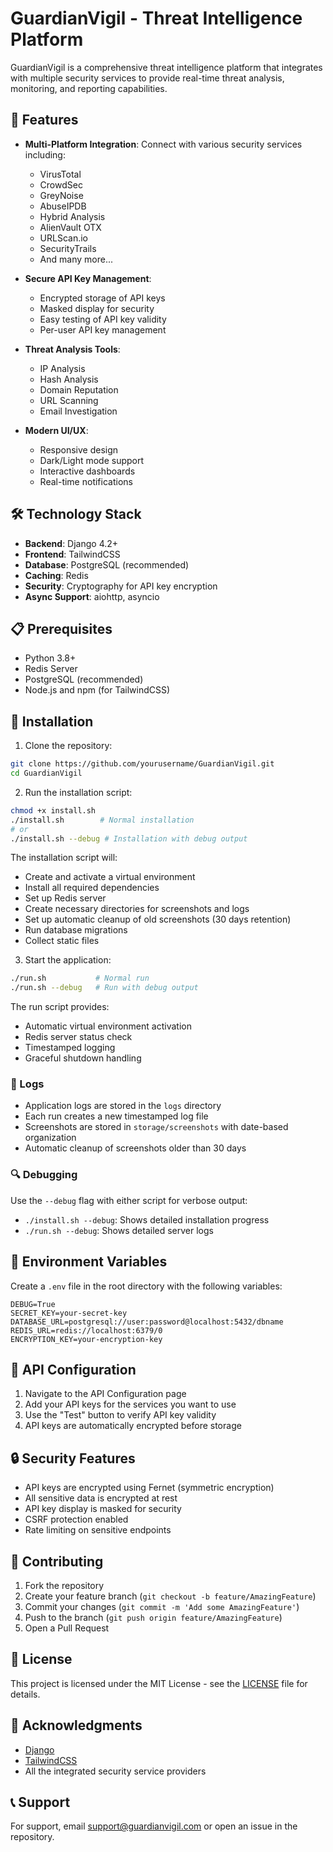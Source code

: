 # GuardianVigil - Threat Intelligence Platform

GuardianVigil is a comprehensive threat intelligence platform that integrates with multiple security services to provide real-time threat analysis, monitoring, and reporting capabilities.

## 🚀 Features

- **Multi-Platform Integration**: Connect with various security services including:
  - VirusTotal
  - CrowdSec
  - GreyNoise
  - AbuseIPDB
  - Hybrid Analysis
  - AlienVault OTX
  - URLScan.io
  - SecurityTrails
  - And many more...

- **Secure API Key Management**:
  - Encrypted storage of API keys
  - Masked display for security
  - Easy testing of API key validity
  - Per-user API key management

- **Threat Analysis Tools**:
  - IP Analysis
  - Hash Analysis
  - Domain Reputation
  - URL Scanning
  - Email Investigation

- **Modern UI/UX**:
  - Responsive design
  - Dark/Light mode support
  - Interactive dashboards
  - Real-time notifications

## 🛠️ Technology Stack

- **Backend**: Django 4.2+
- **Frontend**: TailwindCSS
- **Database**: PostgreSQL (recommended)
- **Caching**: Redis
- **Security**: Cryptography for API key encryption
- **Async Support**: aiohttp, asyncio

## 📋 Prerequisites

- Python 3.8+
- Redis Server
- PostgreSQL (recommended)
- Node.js and npm (for TailwindCSS)

## 🔧 Installation

1. Clone the repository:
```bash
git clone https://github.com/yourusername/GuardianVigil.git
cd GuardianVigil
```

2. Run the installation script:
```bash
chmod +x install.sh
./install.sh        # Normal installation
# or
./install.sh --debug # Installation with debug output
```

The installation script will:
- Create and activate a virtual environment
- Install all required dependencies
- Set up Redis server
- Create necessary directories for screenshots and logs
- Set up automatic cleanup of old screenshots (30 days retention)
- Run database migrations
- Collect static files

3. Start the application:
```bash
./run.sh           # Normal run
./run.sh --debug   # Run with debug output
```

The run script provides:
- Automatic virtual environment activation
- Redis server status check
- Timestamped logging
- Graceful shutdown handling

### 📝 Logs
- Application logs are stored in the `logs` directory
- Each run creates a new timestamped log file
- Screenshots are stored in `storage/screenshots` with date-based organization
- Automatic cleanup of screenshots older than 30 days

### 🔍 Debugging
Use the `--debug` flag with either script for verbose output:
- `./install.sh --debug`: Shows detailed installation progress
- `./run.sh --debug`: Shows detailed server logs

## 🔐 Environment Variables

Create a `.env` file in the root directory with the following variables:

```env
DEBUG=True
SECRET_KEY=your-secret-key
DATABASE_URL=postgresql://user:password@localhost:5432/dbname
REDIS_URL=redis://localhost:6379/0
ENCRYPTION_KEY=your-encryption-key
```

## 🚦 API Configuration

1. Navigate to the API Configuration page
2. Add your API keys for the services you want to use
3. Use the "Test" button to verify API key validity
4. API keys are automatically encrypted before storage

## 🔒 Security Features

- API keys are encrypted using Fernet (symmetric encryption)
- All sensitive data is encrypted at rest
- API key display is masked for security
- CSRF protection enabled
- Rate limiting on sensitive endpoints

## 🤝 Contributing

1. Fork the repository
2. Create your feature branch (`git checkout -b feature/AmazingFeature`)
3. Commit your changes (`git commit -m 'Add some AmazingFeature'`)
4. Push to the branch (`git push origin feature/AmazingFeature`)
5. Open a Pull Request

## 📝 License

This project is licensed under the MIT License - see the [LICENSE](LICENSE) file for details.

## 🙏 Acknowledgments

- [Django](https://www.djangoproject.com/)
- [TailwindCSS](https://tailwindcss.com/)
- All the integrated security service providers

## 📞 Support

For support, email support@guardianvigil.com or open an issue in the repository.